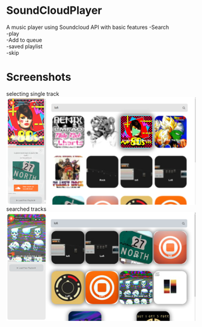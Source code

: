 # SoundCloudPlayer
A music player using Soundcloud API with basic features
-Search  
-play  
-Add to queue  
-saved playlist  
-skip
# Screenshots  
  selecting single track 
![](Snaps/b1.png)  searched tracks  
![](Snaps/b2.png)
